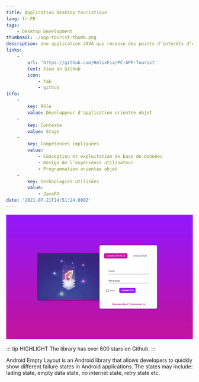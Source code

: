 ```yaml
---
title: Application Desktop touristique
lang: fr-FR
tags:
    - Desktop Development
thumbnail: ./app-tourist-thumb.png
description: Une application JAVA qui recense des points d'intérêts d'une ville.
links:
    -
        url: 'https://github.com/HelixFix/PC-APP-Tourist'
        text: View on Github
        icon:
            - fab
            - github
info:
    -
        key: Rôle
        value: Développeur d'application orientée objet
    -
        key: Contexte
        value: Stage
    -
        key: Compétences impliquées
        value:
            - Conception et exploitation de base de données
            - Design de l’expérience utilisateur
            - Programmation orientée objet
    -
        key: Technologies utilisées
        value:
            - JavaFX
date: '2021-07-21T14:51:24.000Z'
---
```

![An image](/StageTwo.gif)

::: tip HIGHLIGHT
The library has over 600 stars on Github.
:::

Android Empty Layout is an Android library that allows developers to quickly show different failure states in Android applications. The states may include: lading state, empty data state, no internet state, retry state etc.
